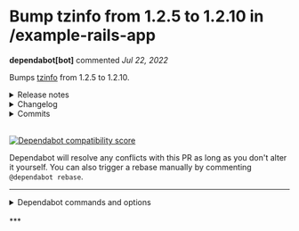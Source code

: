 # Bump tzinfo from 1.2.5 to 1.2.10 in /example-rails-app

**dependabot[bot]** commented *Jul 22, 2022*

Bumps [tzinfo](https://github.com/tzinfo/tzinfo) from 1.2.5 to 1.2.10.
<details>
<summary>Release notes</summary>
<p><em>Sourced from <a href="https://github.com/tzinfo/tzinfo/releases">tzinfo's releases</a>.</em></p>
<blockquote>
<h2>v1.2.10</h2>
<ul>
<li>Fixed a relative path traversal bug that could cause arbitrary files to be loaded with require when used with <code>RubyDataSource</code>. Please refer to
<a href="https://github.com/tzinfo/tzinfo/security/advisories/GHSA-5cm2-9h8c-rvfx">https://github.com/tzinfo/tzinfo/security/advisories/GHSA-5cm2-9h8c-rvfx</a> for details. CVE-2022-31163.</li>
<li>Ignore the SECURITY file from Arch Linux's tzdata package. <a href="https://github-redirect.dependabot.com/tzinfo/tzinfo/issues/134">#134</a>.</li>
</ul>
<p><a href="https://rubygems.org/gems/tzinfo/versions/1.2.10">TZInfo v1.2.10 on RubyGems.org</a></p>
<h2>v1.2.9</h2>
<ul>
<li>Fixed an incorrect <code>InvalidTimezoneIdentifier</code> exception raised when loading a zoneinfo file that includes rules specifying an additional transition to the final defined offset (for example, Africa/Casablanca in version 2018e of the Time Zone Database). <a href="https://github-redirect.dependabot.com/tzinfo/tzinfo/issues/123">#123</a>.</li>
</ul>
<p><a href="https://rubygems.org/gems/tzinfo/versions/1.2.9">TZInfo v1.2.9 on RubyGems.org</a></p>
<h2>v1.2.8</h2>
<ul>
<li>Added support for handling &quot;slim&quot; format zoneinfo files that are produced by default by zic version 2020b and later. The POSIX-style TZ string is now used calculate DST transition times after the final defined transition in the file. The 64-bit section is now always used regardless of whether Time has support for 64-bit times. <a href="https://github-redirect.dependabot.com/tzinfo/tzinfo/issues/120">#120</a>.</li>
<li>Rubinius is no longer supported.</li>
</ul>
<p><a href="https://rubygems.org/gems/tzinfo/versions/1.2.8">TZInfo v1.2.8 on RubyGems.org</a></p>
<h2>v1.2.7</h2>
<ul>
<li>Fixed 'wrong number of arguments' errors when running on JRuby 9.0. <a href="https://github-redirect.dependabot.com/tzinfo/tzinfo/issues/114">#114</a>.</li>
<li>Fixed warnings when running on Ruby 2.8. <a href="https://github-redirect.dependabot.com/tzinfo/tzinfo/issues/112">#112</a>.</li>
</ul>
<p><a href="https://rubygems.org/gems/tzinfo/versions/1.2.7">TZInfo v1.2.7 on RubyGems.org</a></p>
<h2>v1.2.6</h2>
<ul>
<li><code>Timezone#strftime('%s', time)</code> will now return the correct number of seconds since the epoch. <a href="https://github-redirect.dependabot.com/tzinfo/tzinfo/issues/91">#91</a>.</li>
<li>Removed the unused <code>TZInfo::RubyDataSource::REQUIRE_PATH</code> constant.</li>
<li>Fixed &quot;SecurityError: Insecure operation - require&quot; exceptions when loading data with recent Ruby releases in safe mode.</li>
<li>Fixed warnings when running on Ruby 2.7. <a href="https://github-redirect.dependabot.com/tzinfo/tzinfo/issues/106">#106</a> and <a href="https://github-redirect.dependabot.com/tzinfo/tzinfo/issues/111">#111</a>.</li>
</ul>
<p><a href="https://rubygems.org/gems/tzinfo/versions/1.2.6">TZInfo v1.2.6 on RubyGems.org</a></p>
</blockquote>
</details>
<details>
<summary>Changelog</summary>
<p><em>Sourced from <a href="https://github.com/tzinfo/tzinfo/blob/master/CHANGES.md">tzinfo's changelog</a>.</em></p>
<blockquote>
<h2>Version 1.2.10 - 19-Jul-2022</h2>
<ul>
<li>Fixed a relative path traversal bug that could cause arbitrary files to be
loaded with <code>require</code> when used with <code>RubyDataSource</code>. Please refer to
<a href="https://github.com/tzinfo/tzinfo/security/advisories/GHSA-5cm2-9h8c-rvfx">https://github.com/tzinfo/tzinfo/security/advisories/GHSA-5cm2-9h8c-rvfx</a> for
details. CVE-2022-31163.</li>
<li>Ignore the SECURITY file from Arch Linux's tzdata package. <a href="https://github-redirect.dependabot.com/tzinfo/tzinfo/issues/134">#134</a>.</li>
</ul>
<h2>Version 1.2.9 - 16-Dec-2020</h2>
<ul>
<li>Fixed an incorrect <code>InvalidTimezoneIdentifier</code> exception raised when loading a
zoneinfo file that includes rules specifying an additional transition to the
final defined offset (for example, Africa/Casablanca in version 2018e of the
Time Zone Database). <a href="https://github-redirect.dependabot.com/tzinfo/tzinfo/issues/123">#123</a>.</li>
</ul>
<h2>Version 1.2.8 - 8-Nov-2020</h2>
<ul>
<li>Added support for handling &quot;slim&quot; format zoneinfo files that are produced by
default by zic version 2020b and later. The POSIX-style TZ string is now used
calculate DST transition times after the final defined transition in the file.
The 64-bit section is now always used regardless of whether Time has support
for 64-bit times. <a href="https://github-redirect.dependabot.com/tzinfo/tzinfo/issues/120">#120</a>.</li>
<li>Rubinius is no longer supported.</li>
</ul>
<h2>Version 1.2.7 - 2-Apr-2020</h2>
<ul>
<li>Fixed 'wrong number of arguments' errors when running on JRuby 9.0. <a href="https://github-redirect.dependabot.com/tzinfo/tzinfo/issues/114">#114</a>.</li>
<li>Fixed warnings when running on Ruby 2.8. <a href="https://github-redirect.dependabot.com/tzinfo/tzinfo/issues/112">#112</a>.</li>
</ul>
<h2>Version 1.2.6 - 24-Dec-2019</h2>
<ul>
<li><code>Timezone#strftime('%s', time)</code> will now return the correct number of seconds
since the epoch. <a href="https://github-redirect.dependabot.com/tzinfo/tzinfo/issues/91">#91</a>.</li>
<li>Removed the unused <code>TZInfo::RubyDataSource::REQUIRE_PATH</code> constant.</li>
<li>Fixed &quot;SecurityError: Insecure operation - require&quot; exceptions when loading
data with recent Ruby releases in safe mode.</li>
<li>Fixed warnings when running on Ruby 2.7. <a href="https://github-redirect.dependabot.com/tzinfo/tzinfo/issues/106">#106</a> and <a href="https://github-redirect.dependabot.com/tzinfo/tzinfo/issues/111">#111</a>.</li>
</ul>
</blockquote>
</details>
<details>
<summary>Commits</summary>
<ul>
<li><a href="https://github.com/tzinfo/tzinfo/commit/0814dcd6195f247cc90e62a46b86ff0b76e08ed6"><code>0814dcd</code></a> Fix the release date.</li>
<li><a href="https://github.com/tzinfo/tzinfo/commit/fd05e2a61cc569cef81ebd1a90d0b57f69e401bd"><code>fd05e2a</code></a> Preparing v1.2.10.</li>
<li><a href="https://github.com/tzinfo/tzinfo/commit/b98c32efd61289fe6f00a50ab8061e95962ea983"><code>b98c32e</code></a> Merge branch 'fix-directory-traversal-1.2' into 1.2</li>
<li><a href="https://github.com/tzinfo/tzinfo/commit/ac3ee6828afd67e6a8ee981cba791ee34d20e9fb"><code>ac3ee68</code></a> Remove unnecessary escaping of + within regex character classes.</li>
<li><a href="https://github.com/tzinfo/tzinfo/commit/9d49bf9728a6d42e55f822c497ebf362e86a65a6"><code>9d49bf9</code></a> Fix relative path loading tests.</li>
<li><a href="https://github.com/tzinfo/tzinfo/commit/394c381eb6a16eaeafb81196270c363234cf1956"><code>394c381</code></a> Remove <code>private_constant</code> for consistency and compatibility.</li>
<li><a href="https://github.com/tzinfo/tzinfo/commit/5e9f99086f820573eb43ffe242e074b9a8295027"><code>5e9f990</code></a> Exclude Arch Linux's SECURITY file from the time zone index.</li>
<li><a href="https://github.com/tzinfo/tzinfo/commit/17fc9e1fa918c24ca8c1915419d4cc15f56b6729"><code>17fc9e1</code></a> Workaround for 'Permission denied - NUL' errors with JRuby on Windows.</li>
<li><a href="https://github.com/tzinfo/tzinfo/commit/6bd7a5191d9c1ca48a97420652460b8c4dec865d"><code>6bd7a51</code></a> Update copyright years.</li>
<li><a href="https://github.com/tzinfo/tzinfo/commit/9905ca93abf7bf3e387bd592406e403cd18334c7"><code>9905ca9</code></a> Fix directory traversal in Timezone.get when using Ruby data source</li>
<li>Additional commits viewable in <a href="https://github.com/tzinfo/tzinfo/compare/v1.2.5...v1.2.10">compare view</a></li>
</ul>
</details>
<br />


[![Dependabot compatibility score](https://dependabot-badges.githubapp.com/badges/compatibility_score?dependency-name=tzinfo&package-manager=bundler&previous-version=1.2.5&new-version=1.2.10)](https://docs.github.com/en/github/managing-security-vulnerabilities/about-dependabot-security-updates#about-compatibility-scores)

Dependabot will resolve any conflicts with this PR as long as you don't alter it yourself. You can also trigger a rebase manually by commenting `@dependabot rebase`.

[//]: # (dependabot-automerge-start)
[//]: # (dependabot-automerge-end)

---

<details>
<summary>Dependabot commands and options</summary>
<br />

You can trigger Dependabot actions by commenting on this PR:
- `@dependabot rebase` will rebase this PR
- `@dependabot recreate` will recreate this PR, overwriting any edits that have been made to it
- `@dependabot merge` will merge this PR after your CI passes on it
- `@dependabot squash and merge` will squash and merge this PR after your CI passes on it
- `@dependabot cancel merge` will cancel a previously requested merge and block automerging
- `@dependabot reopen` will reopen this PR if it is closed
- `@dependabot close` will close this PR and stop Dependabot recreating it. You can achieve the same result by closing it manually
- `@dependabot ignore this major version` will close this PR and stop Dependabot creating any more for this major version (unless you reopen the PR or upgrade to it yourself)
- `@dependabot ignore this minor version` will close this PR and stop Dependabot creating any more for this minor version (unless you reopen the PR or upgrade to it yourself)
- `@dependabot ignore this dependency` will close this PR and stop Dependabot creating any more for this dependency (unless you reopen the PR or upgrade to it yourself)
- `@dependabot use these labels` will set the current labels as the default for future PRs for this repo and language
- `@dependabot use these reviewers` will set the current reviewers as the default for future PRs for this repo and language
- `@dependabot use these assignees` will set the current assignees as the default for future PRs for this repo and language
- `@dependabot use this milestone` will set the current milestone as the default for future PRs for this repo and language

You can disable automated security fix PRs for this repo from the [Security Alerts page](https://github.com/gruntwork-io/infrastructure-as-code-training/network/alerts).

</details>
<br />
***


